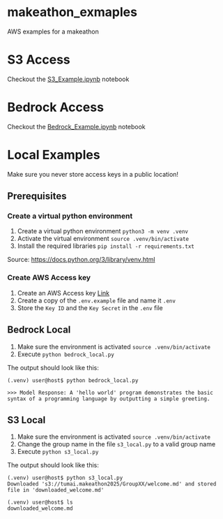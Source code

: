# makeathon_exmaples
AWS examples for a makeathon

# S3 Access
Checkout the [S3_Example.ipynb](./S3_Example.ipynb) notebook


# Bedrock Access
Checkout the [Bedrock_Example.ipynb](./Bedrock_Example.ipynb) notebook


# Local Examples
Make sure you never store access keys in a public location!

## Prerequisites
### Create a virtual python environment
1. Create a virtual python environment `python3 -m venv .venv`
2. Activate the virtual environment `source .venv/bin/activate`
3. Install the required libraries `pip install -r requirements.txt`

Source: https://docs.python.org/3/library/venv.html

### Create AWS Access key
1. Create an AWS Access key [Link](https://docs.aws.amazon.com/IAM/latest/UserGuide/access-key-self-managed.html)
2. Create a copy of the `.env.example` file and name it `.env`
3. Store the `Key ID` and the `Key Secret` in the `.env` file

## Bedrock Local

1. Make sure the environment is activated `source .venv/bin/activate`
2. Execute `python bedrock_local.py`

The output should look like this:
```
(.venv) user@host$ python bedrock_local.py

>>> Model Response: A 'hello world' program demonstrates the basic syntax of a programming language by outputting a simple greeting.
```

## S3 Local
1. Make sure the environment is activated `source .venv/bin/activate`
2. Change the group name in the file `s3_local.py` to a valid group name
3. Execute `python s3_local.py`

The output should look like this:
```
(.venv) user@host$ python s3_local.py
Downloaded 's3://tumai.makeathon2025/GroupXX/welcome.md' and stored file in 'downloaded_welcome.md'

(.venv) user@host$ ls
downloaded_welcome.md 
```